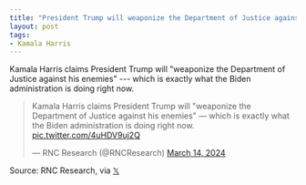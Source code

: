 ```yaml
---
title: "President Trump will weaponize the Department of Justice against his enemies"
layout: post
tags:
- Kamala Harris
---
```


Kamala Harris claims President Trump will "weaponize the Department of Justice against his enemies" --- which is exactly what the Biden administration is doing right now.

<blockquote class="twitter-tweet"><p lang="en" dir="ltr">Kamala Harris claims President Trump will &quot;weaponize the Department of Justice against his enemies&quot; — which is exactly what the Biden administration is doing right now. <a href="https://t.co/4uHDV9uj2Q">pic.twitter.com/4uHDV9uj2Q</a></p>&mdash; RNC Research (@RNCResearch) <a href="https://twitter.com/RNCResearch/status/1768068306261397849?ref_src=twsrc%5Etfw">March 14, 2024</a></blockquote> <script async src="https://platform.twitter.com/widgets.js" charset="utf-8"></script>

Source: RNC Research, via [𝕏](https://x.com)
